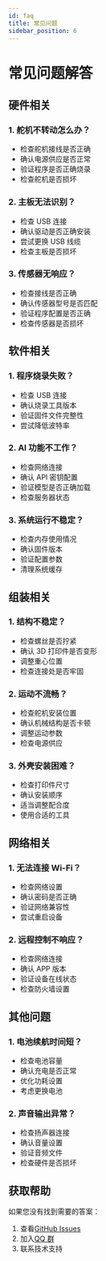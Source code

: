 ```yaml
---
id: faq
title: 常见问题
sidebar_position: 6
---
```


# 常见问题解答

## 硬件相关

### 1. 舵机不转动怎么办？

- 检查舵机接线是否正确
- 确认电源供应是否正常
- 验证程序是否正确烧录
- 检查舵机是否损坏

### 2. 主板无法识别？

- 检查 USB 连接
- 确认驱动是否正确安装
- 尝试更换 USB 线缆
- 检查主板是否损坏

### 3. 传感器无响应？

- 检查接线是否正确
- 确认传感器型号是否匹配
- 验证程序配置是否正确
- 检查传感器是否损坏

## 软件相关

### 1. 程序烧录失败？

- 检查 USB 连接
- 确认烧录工具版本
- 验证固件文件完整性
- 尝试降低波特率

### 2. AI 功能不工作？

- 检查网络连接
- 确认 API 密钥配置
- 验证模型是否正确加载
- 检查服务器状态

### 3. 系统运行不稳定？

- 检查内存使用情况
- 确认固件版本
- 验证配置参数
- 清理系统缓存

## 组装相关

### 1. 结构不稳定？

- 检查螺丝是否拧紧
- 确认 3D 打印件是否变形
- 调整重心位置
- 检查连接处是否牢固

### 2. 运动不流畅？

- 检查舵机安装位置
- 确认机械结构是否卡顿
- 调整运动参数
- 检查电源供应

### 3. 外壳安装困难？

- 检查打印件尺寸
- 确认安装顺序
- 适当调整配合度
- 使用合适的工具

## 网络相关

### 1. 无法连接 Wi-Fi？

- 检查网络设置
- 确认密码是否正确
- 验证网络兼容性
- 尝试重启设备

### 2. 远程控制不响应？

- 检查网络连接
- 确认 APP 版本
- 验证设备在线状态
- 检查防火墙设置

## 其他问题

### 1. 电池续航时间短？

- 检查电池容量
- 确认充电是否正常
- 优化功耗设置
- 考虑更换电池

### 2. 声音输出异常？

- 检查扬声器连接
- 确认音量设置
- 验证音频文件
- 检查硬件是否损坏

## 获取帮助

如果您没有找到需要的答案：

1. 查看[GitHub Issues](https://github.com/78/xiaozhi-esp32/issues)
2. 加入[QQ 群](https://jq.qq.com/?_wv=1027&k=5YvXqGX)
3. 联系技术支持
